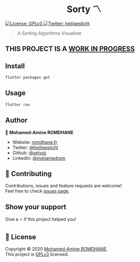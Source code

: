 <h1 align="center">Sorty 〽️</h1>
<p>
  <a href="https://github.com/Xelvoz/Sorty/blob/master/LICENSE.md" target="_blank">
    <img alt="License: GPLv3" src="https://img.shields.io/badge/License-GPLv3-yellow.svg" />
  </a>
  <a href="https://twitter.com/heiligeslicht" target="_blank">
    <img alt="Twitter: heiligeslicht" src="https://img.shields.io/twitter/follow/heiligeslicht.svg?style=social" />
  </a>
</p>

> A Sorting Algorithms Visualizer 

## THIS PROJECT IS A <u>WORK IN PROGRESS</u>

## Install

```sh
flutter packages get
```

## Usage

```sh
flutter run
```

## Author

👤 **Mohamed-Amine ROMDHANE**

* Website: [romdhane.fr](https://romdhane.fr)
* Twitter: [@heiligeslicht](https://twitter.com/heiligeslicht)
* Github: [@xelvoz](https://github.com/xelvoz)
* LinkedIn: [@mohamedrom](https://linkedin.com/in/mohamedrom)

## 🤝 Contributing

Contributions, issues and feature requests are welcome!<br />Feel free to check [issues page](https://github.com/xelvoz/Sorty/issues/). 

## Show your support

Give a ⭐️ if this project helped you!

## 📝 License

Copyright © 2020 [Mohamed-Amine ROMDHANE](https://github.com/xelvoz).<br />
This project is [GPLv3](https://github.com/xelvoz/sorty/LICENSE.md) licensed.
